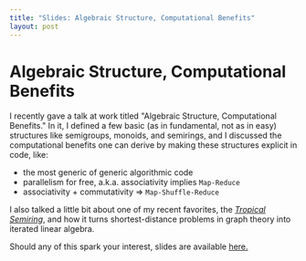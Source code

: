 ```yaml
---
title: "Slides: Algebraic Structure, Computational Benefits"
layout: post
---
```


# Algebraic Structure, Computational Benefits

I recently gave a talk at work titled "Algebraic Structure, Computational
Benefits."
In it, I defined a few basic (as in fundamental, not as in easy) structures
like semigroups, monoids, and semirings, and I discussed the computational
benefits one can derive by making these structures explicit in code, like:

- the most generic of generic algorithmic code
- parallelism for free, a.k.a. associativity implies `Map-Reduce`
- associativity + commutativity ⇒ `Map-Shuffle-Reduce`

I also talked a little bit about one of my recent favorites, the
[_Tropical Semiring_](https://en.wikipedia.org/wiki/Tropical_geometry), and how
it turns shortest-distance problems in graph theory into iterated linear
algebra.

Should any of this spark your interest, slides are available [here.](/public/ascb.pdf)

